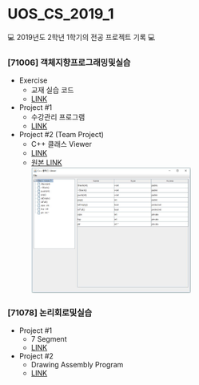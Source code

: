 # UOS_CS_2019_1
💻 2019년도 2학년 1학기의 전공 프로젝트 기록 💻

### [71006] 객체지향프로그래밍및실습
- Exercise
  - 교재 실습 코드
  - [LINK]()
- Project #1
  - 수강관리 프로그램
  - [LINK]() 
- Project #2 (Team Project)
  - C++ 클래스 Viewer
  - [LINK](https://github.com/seungri0826/2019_2_1_OOP)
  - [원본 LINK](https://github.com/rkdthdah/javaproj)
    </br><img src="/Object_Oriented_Programming/Project_2/img/oop2_2_class.JPG"  width=70% height=70%>  

### [71078] 논리회로및실습
- Project #1
  - 7 Segment
  - [LINK]()
- Project #2
  - Drawing Assembly Program
  - [LINK]()
